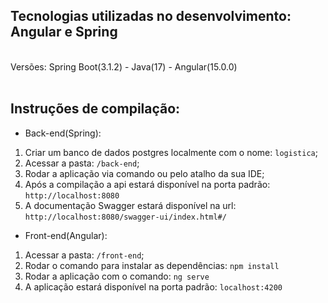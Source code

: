 ## Tecnologias utilizadas no desenvolvimento: Angular e Spring
<br>
Versões: Spring Boot(3.1.2) - Java(17) - Angular(15.0.0)
<br><br>

## Instruções de compilação:

- Back-end(Spring):

1. Criar um banco de dados postgres localmente com o nome:  ```logistica```;
2. Acessar a pasta: ```/back-end```;
3. Rodar a aplicação via comando ou pelo atalho da sua IDE;
4. Após a compilação a api estará disponível na porta padrão: ```http://localhost:8080```
5. A documentação Swagger estará disponível na url: ```http://localhost:8080/swagger-ui/index.html#/```

- Front-end(Angular):

1. Acessar a pasta: ```/front-end```;
2. Rodar o comando para instalar as dependências: ```npm install```
3. Rodar a aplicação com o comando: ```ng serve```
4. A aplicação estará disponível na porta padrão: ```localhost:4200```



